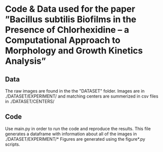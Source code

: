 # Code & Data used for the paper ”Bacillus subtilis Biofilms in the Presence of Chlorhexidine – a Computational Approach to Morphology and Growth Kinetics Analysis”

## Data 
The raw images are found in the the "DATASET" folder.
Images are in ./DATASET/EXPERIMENT/ and matching centers are summerized in csv files in ./DATASET/CENTERS/

## Code
Use main.py in order to run the code and reproduce the results.
This file generates a dataframe with information about all of the images in ./DATASET/EXPERIMENT/*
Figures are generated using the figure*.py scripts.
